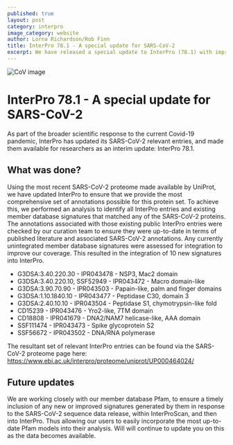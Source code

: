 ```yaml
---
published: true
layout: post
category: interpro
image_category: website
author: Lorna Richardson/Rob Finn
title: InterPro 78.1 - A special update for SARS-CoV-2
excerpt: We have released a special update to InterPro (78.1) with improved coverage of the SARS-CoV-2 protein sequences.
---
```



![CoV image]({{site.baseurl}}/assets/media/images/posts/CoV_image.png)

# InterPro 78.1 - A special update for SARS-CoV-2

As part of the broader scientific response to the current Covid-19 pandemic, InterPro has updated its SARS-CoV-2 relevant entries, and made them available for researchers as an interim update: InterPro 78.1.

## What was done?
Using the most recent SARS-CoV-2 proteome made available by UniProt, we have updated InterPro to ensure that we provide the most comprehensive set of annotations possible for this protein set. To achieve this, we performed an analysis to identify all InterPro entries and existing member database signatures that matched any of the SARS-CoV-2 proteins. The annotations associated with those existing public InterPro entries were checked by our curation team to ensure they were up-to-date in terms of published literature and associated SARS-CoV-2 annotations. Any currently unintegrated member database signatures were assessed for integration to improve our coverage. This resulted in the integration of 10 new signatures into InterPro.

* G3DSA:3.40.220.30 - IPR043478 - NSP3, Mac2 domain
* G3DSA:3.40.220.10, SSF52949 - IPR043472 - Macro domain-like
* G3DSA:3.90.70.90 - IPR043503 - Papain-like, palm and finger domains
* G3DSA:1.10.1840.10 - IPR043477 - Peptidase C30, domain 3
* G3DSA:2.40.10.10 - IPR043504 - Peptidase S1, chymotrypsin-like fold
* CD15239 - IPR043476 - Yro2-like, 7TM domain
* CD18808 - IPR041679 - DNA2/NAM7 helicase-like, AAA domain
* SSF111474 - IPR043473 - Spike glycoprotein S2
* SSF56672 - IPR043502 - DNA/RNA polymerase

The resultant set of relevant InterPro entries can be found via the SARS-CoV-2 proteome page here: https://www.ebi.ac.uk/interpro/proteome/uniprot/UP000464024/

## Future updates
We are working closely with our member database Pfam, to ensure a timely inclusion of any new or improved signatures generated by them in response to the SARS-CoV-2 sequence data release, within InterProScan, and then into InterPro. Thus allowing our users to easily incorporate the most up-to-date Pfam models into their analysis. Will will continue to update you on this as the data becomes available.


